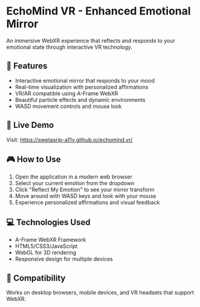 # EchoMind VR - Enhanced Emotional Mirror

An immersive WebXR experience that reflects and responds to your emotional state through interactive VR technology.

## 🌟 Features
- Interactive emotional mirror that responds to your mood
- Real-time visualization with personalized affirmations  
- VR/AR compatible using A-Frame WebXR
- Beautiful particle effects and dynamic environments
- WASD movement controls and mouse look

## 🚀 Live Demo
Visit: https://swetasrip-a11y.github.io/echomind.vr/

## 🎮 How to Use
1. Open the application in a modern web browser
2. Select your current emotion from the dropdown
3. Click "Reflect My Emotion" to see your mirror transform
4. Move around with WASD keys and look with your mouse
5. Experience personalized affirmations and visual feedback

## 💻 Technologies Used
- A-Frame WebXR Framework
- HTML5/CSS3/JavaScript
- WebGL for 3D rendering
- Responsive design for multiple devices

## 📱 Compatibility
Works on desktop browsers, mobile devices, and VR headsets that support WebXR.
